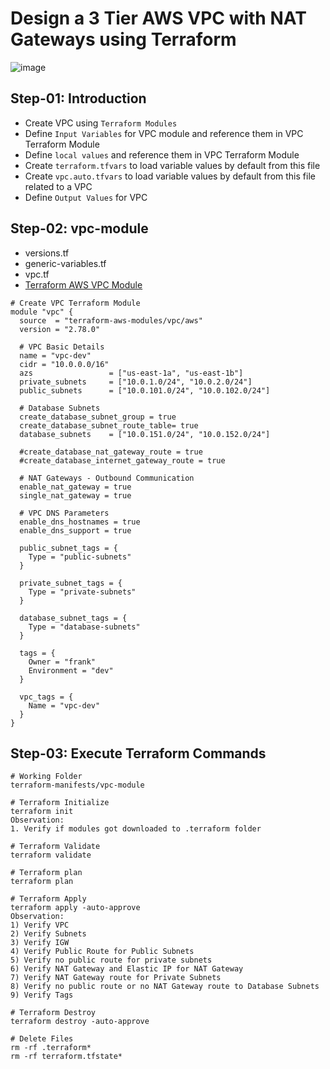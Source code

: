 # Design a 3 Tier AWS VPC with NAT Gateways using Terraform

![image](https://github.com/frank-goa/3_tier_VPC_NAT/assets/137857643/1b9de61e-b6c7-466c-abe1-8999ea687339)


## Step-01: Introduction
- Create VPC using `Terraform Modules`
- Define `Input Variables` for VPC module and reference them in VPC Terraform Module
- Define `local values` and reference them in VPC Terraform Module
- Create `terraform.tfvars` to load variable values by default from this file
- Create `vpc.auto.tfvars` to load variable values by default from this file related to a VPC 
- Define `Output Values` for VPC

## Step-02: vpc-module

- versions.tf
- generic-variables.tf
- vpc.tf
- [Terraform AWS VPC Module](https://registry.terraform.io/modules/terraform-aws-modules/vpc/aws/latest)
```t
# Create VPC Terraform Module
module "vpc" {
  source  = "terraform-aws-modules/vpc/aws"
  version = "2.78.0"

  # VPC Basic Details
  name = "vpc-dev"
  cidr = "10.0.0.0/16"   
  azs                 = ["us-east-1a", "us-east-1b"]
  private_subnets     = ["10.0.1.0/24", "10.0.2.0/24"]
  public_subnets      = ["10.0.101.0/24", "10.0.102.0/24"]

  # Database Subnets
  create_database_subnet_group = true
  create_database_subnet_route_table= true
  database_subnets    = ["10.0.151.0/24", "10.0.152.0/24"]

  #create_database_nat_gateway_route = true
  #create_database_internet_gateway_route = true

  # NAT Gateways - Outbound Communication
  enable_nat_gateway = true
  single_nat_gateway = true

  # VPC DNS Parameters
  enable_dns_hostnames = true
  enable_dns_support = true

  public_subnet_tags = {
    Type = "public-subnets"
  }

  private_subnet_tags = {
    Type = "private-subnets"
  }

  database_subnet_tags = {
    Type = "database-subnets"
  }

  tags = {
    Owner = "frank"
    Environment = "dev"
  }

  vpc_tags = {
    Name = "vpc-dev"
  }
}
```

## Step-03: Execute Terraform Commands
```t
# Working Folder
terraform-manifests/vpc-module

# Terraform Initialize
terraform init
Observation:
1. Verify if modules got downloaded to .terraform folder

# Terraform Validate
terraform validate

# Terraform plan
terraform plan

# Terraform Apply
terraform apply -auto-approve
Observation:
1) Verify VPC
2) Verify Subnets
3) Verify IGW
4) Verify Public Route for Public Subnets
5) Verify no public route for private subnets
6) Verify NAT Gateway and Elastic IP for NAT Gateway
7) Verify NAT Gateway route for Private Subnets
8) Verify no public route or no NAT Gateway route to Database Subnets
9) Verify Tags

# Terraform Destroy
terraform destroy -auto-approve

# Delete Files
rm -rf .terraform*
rm -rf terraform.tfstate*
```



